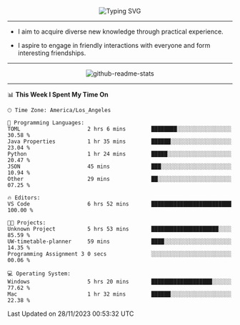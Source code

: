 <p align="center">
  <img src="https://readme-typing-svg.demolab.com?font=Fira+Code&weight=500&size=32&duration=2500&pause=1600&center=true&vCenter=true&random=false&width=1024&height=64&lines=Hi+there+%F0%9F%91%8B;I'm+delighted+you+could+make+it+here+%F0%9F%8E%89;I'm+Harry%2C+a+college+student+still+finding+my+way" alt="Typing SVG" />
</p>


---


- I aim to acquire diverse new knowledge through practical experience.

- I aspire to engage in friendly interactions with everyone and form interesting friendships.


---


<p align="center">
  <img src="https://github-readme-stats.vercel.app/api?username=Harry-Jing&show_icons=true" alt="github-readme-stats"/>
</p>


---

<!--START_SECTION:waka-->
📊 **This Week I Spent My Time On** 

```text
🕑︎ Time Zone: America/Los_Angeles

💬 Programming Languages: 
TOML                     2 hrs 6 mins        ████████░░░░░░░░░░░░░░░░░   30.58 % 
Java Properties          1 hr 35 mins        ██████░░░░░░░░░░░░░░░░░░░   23.04 % 
Python                   1 hr 24 mins        █████░░░░░░░░░░░░░░░░░░░░   20.47 % 
JSON                     45 mins             ███░░░░░░░░░░░░░░░░░░░░░░   10.94 % 
Other                    29 mins             ██░░░░░░░░░░░░░░░░░░░░░░░   07.25 % 

🔥 Editors: 
VS Code                  6 hrs 52 mins       █████████████████████████   100.00 % 

🐱‍💻 Projects: 
Unknown Project          5 hrs 53 mins       █████████████████████░░░░   85.59 % 
UW-timetable-planner     59 mins             ████░░░░░░░░░░░░░░░░░░░░░   14.35 % 
Programming Assignment 3 0 secs              ░░░░░░░░░░░░░░░░░░░░░░░░░   00.06 % 

💻 Operating System: 
Windows                  5 hrs 20 mins       ███████████████████░░░░░░   77.62 % 
Mac                      1 hr 32 mins        ██████░░░░░░░░░░░░░░░░░░░   22.38 % 
```


 Last Updated on 28/11/2023 00:53:32 UTC
<!--END_SECTION:waka-->
